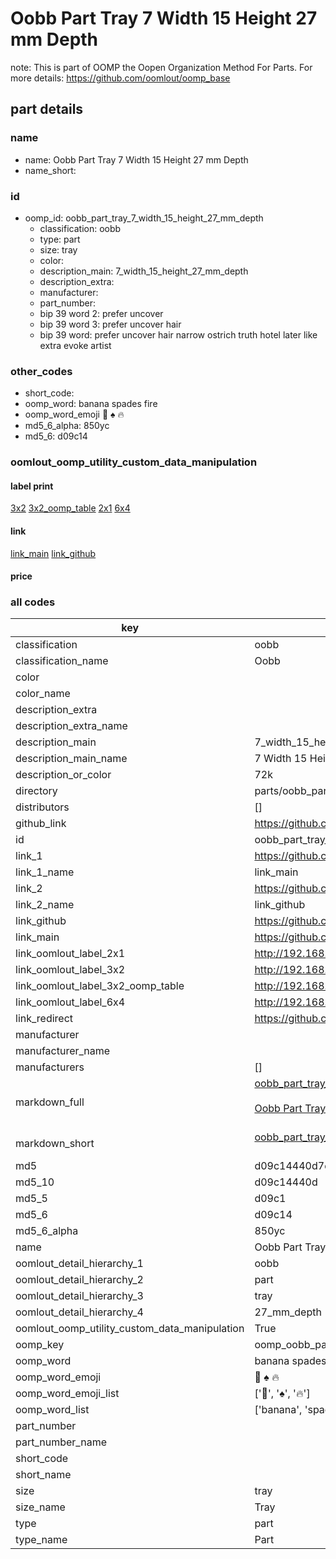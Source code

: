 # Oobb Part Tray 7 Width 15 Height 27 mm Depth  

note: This is part of OOMP the Oopen Organization Method For Parts. For more details: https://github.com/oomlout/oomp_base

##  part details
  







### name
* name: Oobb Part Tray 7 Width 15 Height 27 mm Depth
* name_short: 
### id
* oomp_id: oobb_part_tray_7_width_15_height_27_mm_depth
  * classification: oobb
  * type: part
  * size: tray
  * color: 
  * description_main: 7_width_15_height_27_mm_depth
  * description_extra: 
  * manufacturer: 
  * part_number: 
  * bip 39 word 2: prefer uncover
  * bip 39 word 3: prefer uncover hair
  * bip 39 word: prefer uncover hair narrow ostrich truth hotel later like extra evoke artist

### other_codes
* short_code: 
* oomp_word: banana spades fire
* oomp_word_emoji :banana: :spades: :fire:
* md5_6_alpha: 850yc
* md5_6: d09c14






### oomlout_oomp_utility_custom_data_manipulation
#### label print
[3x2](http://192.168.1.245:1112/?label=oomp%20850yc)
[3x2_oomp_table](http://192.168.1.108:1112/?label=oomp%20850yc)
[2x1](http://192.168.1.242:1112/?label=oomp%20850yc)
[6x4](http://192.168.1.55:1112/?label=oomp%20850yc)    

#### link

[link_main](https://github.com/oomlout/oomlout_oomp_version_1_messy/tree/main/parts/oobb_part_tray_7_width_15_height_27_mm_depth) [link_github](https://github.com/oomlout/oomlout_oomp_version_1_messy/tree/main/parts/oobb_part_tray_7_width_15_height_27_mm_depth)                             

#### price







### all codes 
| key | value |  
| --- | --- |  
| classification | oobb |  
| classification_name | Oobb |  
| color |  |  
| color_name |  |  
| description_extra |  |  
| description_extra_name |  |  
| description_main | 7_width_15_height_27_mm_depth |  
| description_main_name | 7 Width 15 Height 27 mm Depth |  
| description_or_color | 72k |  
| directory | parts/oobb_part_tray_7_width_15_height_27_mm_depth |  
| distributors | [] |  
| github_link | https://github.com/oomlout/oomlout_oomp_part_src/tree/main/parts/oobb_part_tray_7_width_15_height_27_mm_depth |  
| id | oobb_part_tray_7_width_15_height_27_mm_depth |  
| link_1 | https://github.com/oomlout/oomlout_oomp_version_1_messy/tree/main/parts/oobb_part_tray_7_width_15_height_27_mm_depth |  
| link_1_name | link_main |  
| link_2 | https://github.com/oomlout/oomlout_oomp_version_1_messy/tree/main/parts/oobb_part_tray_7_width_15_height_27_mm_depth |  
| link_2_name | link_github |  
| link_github | https://github.com/oomlout/oomlout_oomp_version_1_messy/tree/main/parts/oobb_part_tray_7_width_15_height_27_mm_depth |  
| link_main | https://github.com/oomlout/oomlout_oomp_version_1_messy/tree/main/parts/oobb_part_tray_7_width_15_height_27_mm_depth |  
| link_oomlout_label_2x1 | http://192.168.1.242:1112/?label=oomp%20850yc |  
| link_oomlout_label_3x2 | http://192.168.1.245:1112/?label=oomp%20850yc |  
| link_oomlout_label_3x2_oomp_table | http://192.168.1.108:1112/?label=oomp%20850yc |  
| link_oomlout_label_6x4 | http://192.168.1.55:1112/?label=oomp%20850yc |  
| link_redirect | https://github.com/oomlout/oomlout_oomp_version_1_messy/tree/main/parts/oobb_part_tray_7_width_15_height_27_mm_depth |  
| manufacturer |  |  
| manufacturer_name |  |  
| manufacturers | [] |  
| markdown_full | [oobb_part_tray_7_width_15_height_27_mm_depth](none)<br>[](none)<br>[Oobb Part Tray 7 Width 15 Height 27 Mm Depth](none)<br><br> |  
| markdown_short | [oobb_part_tray_7_width_15_height_27_mm_depth](none)<br><br> |  
| md5 | d09c14440d7d4dc7a74e7930d0bb2d4e |  
| md5_10 | d09c14440d |  
| md5_5 | d09c1 |  
| md5_6 | d09c14 |  
| md5_6_alpha | 850yc |  
| name | Oobb Part Tray 7 Width 15 Height 27 mm Depth |  
| oomlout_detail_hierarchy_1 | oobb |  
| oomlout_detail_hierarchy_2 | part |  
| oomlout_detail_hierarchy_3 | tray |  
| oomlout_detail_hierarchy_4 | 27_mm_depth |  
| oomlout_oomp_utility_custom_data_manipulation | True |  
| oomp_key | oomp_oobb_part_tray_7_width_15_height_27_mm_depth |  
| oomp_word | banana spades fire |  
| oomp_word_emoji | :banana: :spades: :fire: |  
| oomp_word_emoji_list | [':banana:', ':spades:', ':fire:'] |  
| oomp_word_list | ['banana', 'spades', 'fire'] |  
| part_number |  |  
| part_number_name |  |  
| short_code |  |  
| short_name |  |  
| size | tray |  
| size_name | Tray |  
| type | part |  
| type_name | Part |  
